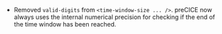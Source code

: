 - Removed `valid-digits` from `<time-window-size ... />`. preCICE now always uses the internal numerical precision for checking if the end of the time window has been reached.
